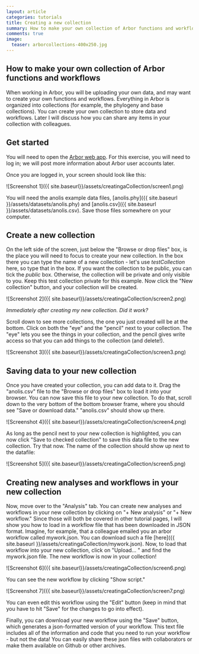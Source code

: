 ```yaml
---
layout: article
categories: tutorials
title: Creating a new collection
summary: How to make your own collection of Arbor functions and workflows
comments: true
image:
  teaser: arborcollections-400x250.jpg
---
```


## How to make your own collection of Arbor functions and workflows

When working in Arbor, you will be uploading your own data, and may want to create your own functions and workflows. Everything in Arbor is organized into collections (for example, the phylogeny and base collections). You can create your own collection to store data and workflows. Later I will discuss how you can share any items in your collection with colleagues.

## Get started

You will need to open the [Arbor web app](http://arbor1.arborworkflows.com). For this exercise, you will need to log in; we will post more information about Arbor user accounts later.

Once you are logged in, your screen should look like this:

![Screenshot 1]({{ site.baseurl}}/assets/creatingaCollection/screen1.png)

You will need the anolis example data files, [anolis.phy]({{ site.baseurl }}/assets/datasets/anolis.phy) and [anolis.csv]({{ site.baseurl }}/assets/datasets/anolis.csv). Save those files somewhere on your computer.

## Create a new collection

On the left side of the screen, just below the "Browse or drop files" box, is the place you will need to focus to create your new collection. In the box there you can type the name of a new collection - let's use *testCollection* here, so type that in the box. If you want the collection to be public, you can tick the *public* box. Otherwise, the collection will be private and only visible to you. Keep this test collection private for this example. Now click the "New collection" button, and your collection will be created.

![Screenshot 2]({{ site.baseurl}}/assets/creatingaCollection/screen2.png)

*Immediately after creating my new collection. Did it work?*

Scroll down to see more collections, the one you just created will be at the bottom. Click on both the "eye" and the "pencil" next to your collection. The "eye" lets you see the things in your collection, and the pencil gives write access so that you can add things to the collection (and delete!).

![Screenshot 3]({{ site.baseurl}}/assets/creatingaCollection/screen3.png)


## Saving data to your new collection

Once you have created your collection, you can add data to it. Drag the "anolis.csv" file to the "Browse or drop files" box to load it into your browser. You can now save this file to your new collection. To do that, scroll down to the very bottom of the bottom browser frame, where you should see "Save or download data." "anolis.csv" should show up there.

![Screenshot 4]({{ site.baseurl}}/assets/creatingaCollection/screen4.png)

As long as the pencil next to your new collection is highlighted, you can now click "Save to checked collection" to save this data file to the new collection. Try that now. The name of the collection should show up next to the datafile:

![Screenshot 5]({{ site.baseurl}}/assets/creatingaCollection/screen5.png)

## Creating new analyses and workflows in your new collection

Now, move over to the "Analysis" tab. You can create new analyses and workflows in your new collection by clicking on "+ New analysis" or "+ New workflow." Since those will both be covered in other tutorial pages, I will show you how to load in a workflow file that has been downloaded in JSON format. Imagine, for example, that a colleague emailed you an arbor workflow called mywork.json. You can download such a file [here]({{ site.baseurl }}/assets/creatingaCollection/mywork.json). Now, to load that workflow into your new collection, click on "Upload... " and find the mywork.json file. The new workflow is now in your collection!

![Screenshot 6]({{ site.baseurl}}/assets/creatingaCollection/screen6.png)

You can see the new workflow by clicking "Show script."

![Screenshot 7]({{ site.baseurl}}/assets/creatingaCollection/screen7.png)

You can even edit this workflow using the "Edit" button (keep in mind that you have to hit "Save" for the changes to go into effect).

Finally, you can download your new workflow using the "Save" button, which generates a json-formatted version of your workflow. This text file includes all of the information and code that you need to run your workflow - but not the data! You can easily share these json files with collaborators or make them available on Github or other archives.
